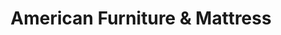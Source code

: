---
title: "American Furniture & Mattress"
url: /sparks/american-furniture-and-mattress/
shop: furniture
---